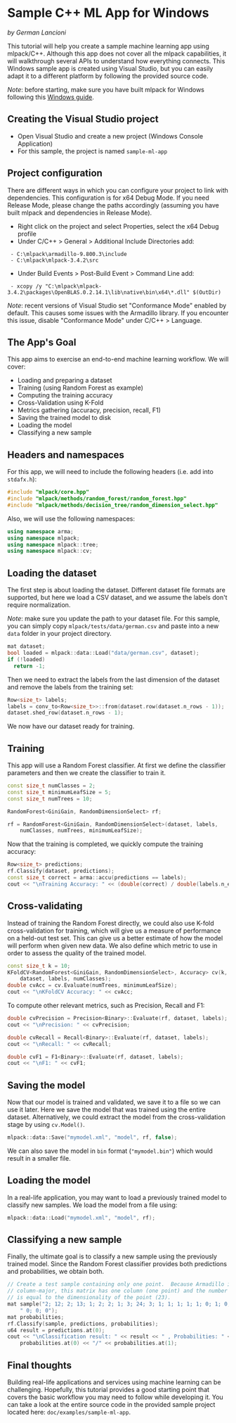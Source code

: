 # Sample C++ ML App for Windows

*by German Lancioni*

This tutorial will help you create a sample machine learning app using
mlpack/C++. Although this app does not cover all the mlpack capabilities, it
will walkthrough several APIs to understand how everything connects. This
Windows sample app is created using Visual Studio, but you can easily adapt it
to a different platform by following the provided source code.

*Note*: before starting, make sure you have built mlpack for Windows following
this [Windows guide](build_windows.md).

## Creating the Visual Studio project

- Open Visual Studio and create a new project (Windows Console Application)
- For this sample, the project is named `sample-ml-app`

## Project configuration

There are different ways in which you can configure your project to link with
dependencies. This configuration is for x64 Debug Mode. If you need Release
Mode, please change the paths accordingly (assuming you have built mlpack and
dependencies in Release Mode).

- Right click on the project and select Properties, select the x64 Debug profile
- Under C/C++ > General > Additional Include Directories add:
```
 - C:\mlpack\armadillo-9.800.3\include
 - C:\mlpack\mlpack-3.4.2\src
```
- Under Build Events > Post-Build Event > Command Line add:
```
 - xcopy /y "C:\mlpack\mlpack-3.4.2\packages\OpenBLAS.0.2.14.1\lib\native\bin\x64\*.dll" $(OutDir)
```

*Note*: recent versions of Visual Studio set "Conformance Mode" enabled by
default. This causes some issues with the Armadillo library. If you encounter
this issue, disable "Conformance Mode" under C/C++ > Language.

## The App's Goal

This app aims to exercise an end-to-end machine learning workflow. We will
cover:

- Loading and preparing a dataset
- Training (using Random Forest as example)
- Computing the training accuracy
- Cross-Validation using K-Fold
- Metrics gathering (accuracy, precision, recall, F1)
- Saving the trained model to disk
- Loading the model
- Classifying a new sample

## Headers and namespaces

For this app, we will need to include the following headers (i.e. add into
`stdafx.h`):

```c++
#include "mlpack/core.hpp"
#include "mlpack/methods/random_forest/random_forest.hpp"
#include "mlpack/methods/decision_tree/random_dimension_select.hpp"
```

Also, we will use the following namespaces:

```c++
using namespace arma;
using namespace mlpack;
using namespace mlpack::tree;
using namespace mlpack::cv;
```

## Loading the dataset

The first step is about loading the dataset. Different dataset file formats are
supported, but here we load a CSV dataset, and we assume the labels don't
require normalization.

*Note*: make sure you update the path to your dataset file. For this sample, you
can simply copy `mlpack/tests/data/german.csv` and paste into a new `data`
folder in your project directory.

```c++
mat dataset;
bool loaded = mlpack::data::Load("data/german.csv", dataset);
if (!loaded)
  return -1;
```

Then we need to extract the labels from the last dimension of the dataset and
remove the labels from the training set:

```c++
Row<size_t> labels;
labels = conv_to<Row<size_t>>::from(dataset.row(dataset.n_rows - 1));
dataset.shed_row(dataset.n_rows - 1);
```

We now have our dataset ready for training.

## Training

This app will use a Random Forest classifier. At first we define the classifier
parameters and then we create the classifier to train it.

```c++
const size_t numClasses = 2;
const size_t minimumLeafSize = 5;
const size_t numTrees = 10;

RandomForest<GiniGain, RandomDimensionSelect> rf;

rf = RandomForest<GiniGain, RandomDimensionSelect>(dataset, labels,
    numClasses, numTrees, minimumLeafSize);
```

Now that the training is completed, we quickly compute the training accuracy:

```c++
Row<size_t> predictions;
rf.Classify(dataset, predictions);
const size_t correct = arma::accu(predictions == labels);
cout << "\nTraining Accuracy: " << (double(correct) / double(labels.n_elem));
```

## Cross-validating

Instead of training the Random Forest directly, we could also use K-fold
cross-validation for training, which will give us a measure of performance on a
held-out test set. This can give us a better estimate of how the model will
perform when given new data. We also define which metric to use in order to
assess the quality of the trained model.

```c++
const size_t k = 10;
KFoldCV<RandomForest<GiniGain, RandomDimensionSelect>, Accuracy> cv(k, 
    dataset, labels, numClasses);
double cvAcc = cv.Evaluate(numTrees, minimumLeafSize);
cout << "\nKFoldCV Accuracy: " << cvAcc;
```

To compute other relevant metrics, such as Precision, Recall and F1:

```c++
double cvPrecision = Precision<Binary>::Evaluate(rf, dataset, labels);
cout << "\nPrecision: " << cvPrecision;

double cvRecall = Recall<Binary>::Evaluate(rf, dataset, labels);
cout << "\nRecall: " << cvRecall;

double cvF1 = F1<Binary>::Evaluate(rf, dataset, labels);
cout << "\nF1: " << cvF1;
```

## Saving the model

Now that our model is trained and validated, we save it to a file so we can use
it later. Here we save the model that was trained using the entire dataset.
Alternatively, we could extract the model from the cross-validation stage by
using `cv.Model()`.

```c++
mlpack::data::Save("mymodel.xml", "model", rf, false);
```

We can also save the model in `bin` format (`"mymodel.bin"`) which would result
in a smaller file.

## Loading the model

In a real-life application, you may want to load a previously trained model to
classify new samples.  We load the model from a file using:

```c++
mlpack::data::Load("mymodel.xml", "model", rf);
```

## Classifying a new sample

Finally, the ultimate goal is to classify a new sample using the previously
trained model. Since the Random Forest classifier provides both predictions and
probabilities, we obtain both.

```c++
// Create a test sample containing only one point.  Because Armadillo is
// column-major, this matrix has one column (one point) and the number of rows
// is equal to the dimensionality of the point (23).
mat sample("2; 12; 2; 13; 1; 2; 2; 1; 3; 24; 3; 1; 1; 1; 1; 1; 0; 1; 0; 1;"
    " 0; 0; 0");
mat probabilities;
rf.Classify(sample, predictions, probabilities);
u64 result = predictions.at(0);
cout << "\nClassification result: " << result << " , Probabilities: " <<
    probabilities.at(0) << "/" << probabilities.at(1);
```

## Final thoughts

Building real-life applications and services using machine learning can be
challenging. Hopefully, this tutorial provides a good starting point that covers
the basic workflow you may need to follow while developing it. You can take a
look at the entire source code in the provided sample project located here:
`doc/examples/sample-ml-app`.
